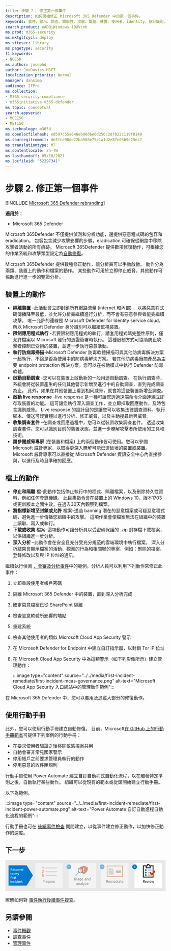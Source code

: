 ```yaml
---
title: 步驟 2： 修正第一個事件
description: 如何開始修正 Microsoft 365 Defender 中的第一個事件。
keywords: 事件、警示、調查、關聯性、攻擊、電腦、裝置、使用者、identity、身分識別、信箱、電子郵件、365、microsoft、m365、事件回應、網路攻擊
search.product: eADQiWindows 10XVcnh
ms.prod: m365-security
ms.mktglfcycl: deploy
ms.sitesec: library
ms.pagetype: security
f1.keywords:
- NOCSH
ms.author: josephd
author: JoeDavies-MSFT
localization_priority: Normal
manager: dansimp
audience: ITPro
ms.collection:
- M365-security-compliance
- m365initiative-m365-defender
ms.topic: conceptual
search.appverid:
- MOE150
- MET150
ms.technology: m365d
ms.openlocfilehash: ed597c55a646eb00d6e6d256c287b22c119f8148
ms.sourcegitcommit: de5fce90de22ba588e75e1a1d2e87e03b9e25ec7
ms.translationtype: MT
ms.contentlocale: zh-TW
ms.lasthandoff: 05/10/2021
ms.locfileid: "52297341"
---
```

# <a name="step-2-remediate-your-first-incident"></a>步驟 2. 修正第一個事件

[!INCLUDE [Microsoft 365 Defender rebranding](../includes/microsoft-defender.md)]

**適用於：**
- Microsoft 365 Defender

Microsoft 365Defender 不僅提供偵測和分析功能，還提供惡意程式碼的包容和 eradication。 包容包含減少攻擊影響的步驟，eradication 可確保從網路中移除攻擊者活動的所有痕跡。  Microsoft 365Defender 提供數項修復動作，可根據您的作業系統和攻擊類型設定為[自動修復](m365d-autoir.md)。

Microsoft 365Defender 提供數種修正動作，讓分析員可以手動啟動。 動作分為兩類、裝置上的動作和檔案的動作。 某些動作可用於立即停止威脅，其他動作可協助進行進一步的鑒證分析。

## <a name="actions-on-devices"></a>裝置上的動作

- **隔離裝置** -此活動會立即封鎖所有網路流量 (internet 和內部) ，以將惡意程式碼傳播降至最低，並允許分析員繼續進行分析，而不會有惡意參與者能夠繼續攻擊。 唯一允許的連線是 Microsoft Defender for Identity service cloud，所以 Microsoft Defender 身分識別可以繼續監視裝置。 
- **限制應用程式執行** -若要限制應用程式的執行，請套用程式碼完整性原則，僅允許檔案以 Microsoft 發行的憑證簽署時執行。 這種限制方式可協助防止攻擊者控制已受損的裝置，並進一步執行惡意活動。
- **執行防病毒掃描**-Microsoft Defender 防毒軟體掃描可與其他防病毒解決方案一起執行，不論是否為使用中的防病毒解決方案。 若其他防病毒廠商產品為主要 endpoint protection 解決方案，您可以在被動模式中執行 Defender 防毒軟體。
- **啟動自動調查** -您可以在裝置上啟動新的一般用途自動調查。 在執行調查時，系統會將從裝置產生的任何其他警示新增至進行中的自動調查，直到完成調查為止。 此外，如果在其他裝置上看到相同威脅，就會將這些裝置新增至調查。
- **啟動 live response** -live response 是一種可讓您透過遠端命令介面連線立即存取裝置的功能。 這可讓您執行深入調查工作，並立即採取回應動作，及時包含識別威脅。 Live response 的設計目的是讓您可以收集法律調查資料、執行腳本、傳送可疑實體以進行分析、修正威脅，以及主動搜尋新興威脅。
- **收集調查套件** -在調查或回應過程中，您可以從裝置收集調查套件。 透過收集調查套件，您可以識別目前的裝置狀態，並進一步瞭解攻擊者所使用的工具和技術。 
- **請參閱威脅專家** (在裝置和檔案) 上的兩個動作皆可使用。您可以參閱 Microsoft 威脅專家，以取得更深入瞭解可能已遭破壞的裝置或裝置。 Microsoft 威脅專家可以直接從 Microsoft Defender 資訊安全中心內直接參與，以進行及時且準確的回應。 

## <a name="actions-on-files"></a>檔上的動作

- **停止和隔離** 檔-此動作包括停止執行中的程式、隔離檔案，以及刪除持久性資料，例如任何登錄機碼。 此巨集指令會在裝置上的 Windows 10，版本1703或更新版本之間生效，在過去30天內觀察到檔案。 
- **將指標新增至封鎖或允許** 檔案-透過 banning 潛在的惡意檔案或可疑惡意程式碼，避免進一步傳播您組織中的攻擊。 這項作業會使檔案無法在組織中的裝置上讀取、寫入或執行。
- **下載或收集** 檔案–這項動作可讓分析員以受密碼保護的 .zip 封存檔下載檔案，以供組織進一步分析。
- **深入分析** –此動作會在安全且充分受充分規范的雲端環境中執行檔案。 深入分析結果會顯示檔案的活動、觀測的行為和相關聯的專案，例如：刪除的檔案、登錄修改以及與 IP 位址的通訊。 

繼續執行偵測 [、會審及分析事件](first-incident-analyze.md#analyze-your-first-incident)中的範例，分析人員可以利用下列動作來修正此事件：

1. 立即重設使用者帳戶密碼
2. 隔離 Microsoft 365 Defender 中的裝置，直到深入分析完成
3. 確定惡意檔案已從 SharePoint 隔離
4. 檢查惡意軟體所影響的端點
5. 重建系統
6. 檢查其他使用者的類似 Microsoft Cloud App Security 警示
7. 在 Microsoft Defender for Endpoint 中建立自訂指示器，以封鎖 Tor IP 位址
8. 在 Microsoft Cloud App Security 中為這類警示（如下列影像所示）建立管理動作：

   :::image type="content" source="../../media/first-incident-remediate/first-incident-mcas-governance.png" alt-text="Microsoft Cloud App Security 入口網站中的管理動作範例"::: 
 
在 Microsoft 365 Defender 中，您可以套用及追蹤大部分的修復動作。 

## <a name="using-playbooks"></a>使用行動手冊

此外，您可以使用行動手冊建立自動修復。 目前，Microsoft[在 GitHub 上的行動手冊範本](https://github.com/microsoft/Microsoft-Cloud-App-Security/tree/master/Playbooks)可提供下列案例的行動手冊：

- 在要求使用者驗證之後移除敏感檔案共用
- 自動會審非常見國家警示
- 停用帳戶之前要求管理員執行的動作
- 停用惡意的收件匣規則

行動手冊使用 Power Automate 建立自訂自動程式自動化流程，以在觸發特定準則之後，自動執行某些動作。 組織可以從現有的範本或從頭開始建立行動手冊。 

以下為範例。
 
:::image type="content" source="../../media/first-incident-remediate/first-incident-power-automate.png" alt-text="Power Automate 自訂自動進程自動化流程的範例"::: 
 
行動手冊也可在 [後續事件檢查](first-incident-post.md) 期間建立，以從事件建立修正動作，以加快修正動作的速度。 

## <a name="next-step"></a>下一步

[![步驟3：瞭解如何執行事件的事件後檢查](../../media/first-incident-overview/first-incident-path-step3.png)](first-incident-post.md)

瞭解如何對 [事件執行後續事件複查](first-incident-post.md)。

## <a name="see-also"></a>另請參閱

- [事件概觀](incidents-overview.md)
- [調查事件](investigate-incidents.md)
- [管理事件](manage-incidents.md)
